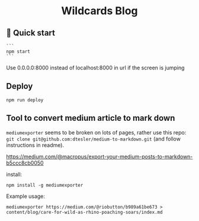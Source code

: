 <p align="center">
</p>
<h1 align="center">
  Wildcards Blog
</h1>

## 🚀 Quick start

    ```
    npm start
    ```

Use 0.0.0.0:8000 instead of localhost:8000 in url if the screen is jumping

## Deploy

```
npm run deploy
```

## Tool to convert medium article to mark down

`mediumexporter` seems to be broken on lots of pages, rather use this repo: `git clone git@github.com:dtesler/medium-to-markdown.git` (and follow instructions in readme).

https://medium.com/@macropus/export-your-medium-posts-to-markdown-b5ccc8cb0050

install:

```
npm install -g mediumexporter
```

Example usage:

```
mediumexporter https://medium.com/@riobutton/b989a61be673 > content/blog/care-for-wild-as-rhino-poaching-soars/index.md
```
